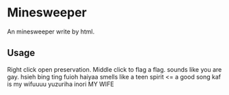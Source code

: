 Minesweeper
===

An minesweeper write by html.

## Usage

Right click open preservation. Middle click to flag a flag. sounds like you are gay. hsieh bing ting fuioh haiyaa smells like a teen spirit <= a good song
kaf is my wifuuuu
yuzuriha inori MY WIFE  